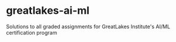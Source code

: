 # greatlakes-ai-ml
Solutions to all graded assignments for GreatLakes Institute's AI/ML certification program 
